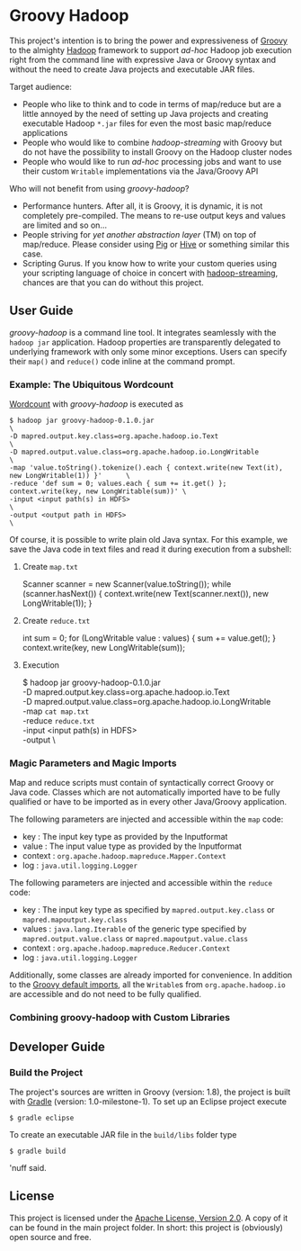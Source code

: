 # Groovy Hadoop 

This project's intention is to bring the power and expressiveness of [Groovy](http://groovy.codehaus.org/) 
to the almighty [Hadoop](http://hadoop.apache.org/) framework to support *ad-hoc* Hadoop job execution right 
from the command line with expressive Java or Groovy syntax and without the need to create Java projects and 
executable JAR files.  

Target audience:

* People who like to think and to code in terms of map/reduce but are a little annoyed 
by the need of setting up Java projects and creating executable Hadoop `*.jar` files 
for even the most basic map/reduce applications
* People who would like to combine *hadoop-streaming* with Groovy but do not have the possibility 
to install Groovy on the Hadoop cluster nodes
* People who would like to run *ad-hoc* processing jobs and want to use their custom `Writable` implementations via the Java/Groovy API   

Who will not benefit from using *groovy-hadoop*? 

* Performance hunters. After all, it is Groovy, it is dynamic, it is not completely pre-compiled. 
The means to re-use output keys and values are limited and so on...
* People striving for *yet another abstraction layer* (TM) on top of map/reduce. 
Please consider using [Pig](http://pig.apache.org/) or [Hive](http://hive.apache.org/) or something similar this case.
* Scripting Gurus. If you know how to write your custom queries using your scripting language of choice in concert with
[hadoop-streaming](http://hadoop.apache.org/common/docs/current/streaming.html), chances are that you can do without 
this project.  

## User Guide

*groovy-hadoop* is a command line tool. It integrates seamlessly with the `hadoop jar` application. Hadoop properties are transparently
delegated to underlying framework with only some minor exceptions.
Users can specify their `map()` and `reduce()` code inline at the command prompt.

### Example: The Ubiquitous Wordcount
[Wordcount](http://wiki.apache.org/hadoop/WordCount) with *groovy-hadoop* is executed as

	$ hadoop jar groovy-hadoop-0.1.0.jar                                                              \
	-D mapred.output.key.class=org.apache.hadoop.io.Text                                              \
	-D mapred.output.value.class=org.apache.hadoop.io.LongWritable                                    \
	-map 'value.toString().tokenize().each { context.write(new Text(it), new LongWritable(1)) }'      \
	-reduce 'def sum = 0; values.each { sum += it.get() }; context.write(key, new LongWritable(sum))' \
	-input <input path(s) in HDFS>                                                                    \
	-output <output path in HDFS>                                                                     \
	
Of course, it is possible to write plain old Java syntax. For this example, we save the Java code in text files
and read it during execution from a subshell:

1) Create `map.txt`
    
    Scanner scanner = new Scanner(value.toString()); 
    while (scanner.hasNext()) { 
        context.write(new Text(scanner.next()), new LongWritable(1)); 
    }
	
2) Create `reduce.txt`

    int sum = 0; 
    for (LongWritable value : values) {
        sum += value.get();
    }
    context.write(key, new LongWritable(sum));
	
3) Execution

    $ hadoop jar groovy-hadoop-0.1.0.jar                            \
    -D mapred.output.key.class=org.apache.hadoop.io.Text            \
    -D mapred.output.value.class=org.apache.hadoop.io.LongWritable  \
    -map `cat map.txt`                                              \
    -reduce `reduce.txt`                                            \
    -input <input path(s) in HDFS>                                  \
    -output <output path in HDFS>                                   \

### Magic Parameters and Magic Imports

Map and reduce scripts must contain of syntactically correct Groovy or Java code. Classes which are
not automatically imported have to be fully qualified or have to be imported as in every other Java/Groovy application.

The following parameters are injected and accessible within the `map` code:

- key : The input key type as provided by the Inputformat
- value : The input value type as provided by the Inputformat
- context : `org.apache.hadoop.mapreduce.Mapper.Context`
- log : `java.util.logging.Logger` 

The following parameters are injected and accessible within the `reduce` code:

- key : The input key type as specified by `mapred.output.key.class` or `mapred.mapoutput.key.class`
- values : `java.lang.Iterable` of the generic type specified by `mapred.output.value.class` or `mapred.mapoutput.value.class`
- context : `org.apache.hadoop.mapreduce.Reducer.Context`
- log : `java.util.logging.Logger` 

Additionally, some classes are already imported for convenience. In addition to the 
[Groovy default imports](http://groovy.codehaus.org/Differences+from+Java), all the `Writable`s from
`org.apache.hadoop.io` are accessible and do not need to be fully qualified.

### Combining groovy-hadoop with Custom Libraries

		    	
## Developer Guide

### Build the Project

The project's sources are written in Groovy (version: 1.8), the project is built 
with [Gradle](http://www.gradle.org/) (version: 1.0-milestone-1). To set up an Eclipse project execute

    $ gradle eclipse
    
To create an executable JAR file in the `build/libs` folder type

    $ gradle build
    
'nuff said.
        
## License

This project is licensed under the [Apache License, Version 2.0](http://www.apache.org/licenses/LICENSE-2.0). 
A copy of it can be found in the main project folder. In short: this project is (obviously) open source and free. 
 